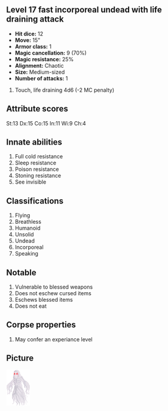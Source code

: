 ## Level 17 fast incorporeal undead with life draining attack

- **Hit dice:** 12
- **Move:** 15"
- **Armor class:** 1
- **Magic cancellation:** 9 (70%)
- **Magic resistance:** 25%
- **Alignment:** Chaotic
- **Size:** Medium-sized
- **Number of attacks:** 1
1. Touch, life draining 4d6 (-2 MC penalty)

## Attribute scores

St:13 Dx:15 Co:15 In:11 Wi:9 Ch:4

## Innate abilities

1. Full cold resistance
2. Sleep resistance
3. Poison resistance
4. Stoning resistance
5. See invisible

## Classifications

1. Flying
2. Breathless
3. Humanoid
4. Unsolid
5. Undead
6. Incorporeal
7. Speaking

## Notable

1. Vulnerable to blessed weapons
2. Does not eschew cursed items
3. Eschews blessed items
4. Does not eat

## Corpse properties

1. May confer an experiance level

## Picture

![Spectre](https://github.com/hyvanmielenpelit/GnollHackTileSet/blob/main/Monsters/spectre/spectre.png?raw=true)
